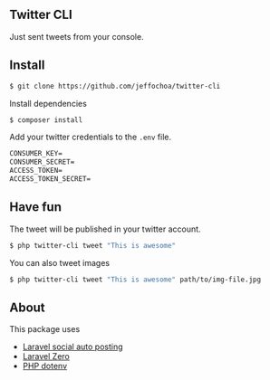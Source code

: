 ## Twitter CLI ##

Just sent tweets from your console.

## Install ##

```bash
$ git clone https://github.com/jeffochoa/twitter-cli
```

Install dependencies
```bash
$ composer install
```

Add your twitter credentials to the `.env` file.

```txt
CONSUMER_KEY=
CONSUMER_SECRET=
ACCESS_TOKEN=
ACCESS_TOKEN_SECRET=
```

## Have fun ##
The tweet will be published in your twitter account.
```bash
$ php twitter-cli tweet "This is awesome"
```
You can also tweet images
```bash
$ php twitter-cli tweet "This is awesome" path/to/img-file.jpg
```

## About ##

This package uses
- [Laravel social auto posting](https://github.com/toolkito/laravel-social-auto-posting)
- [Laravel Zero](https://github.com/laravel-zero/laravel-zero)
- [PHP dotenv](https://github.com/vlucas/phpdotenv)
